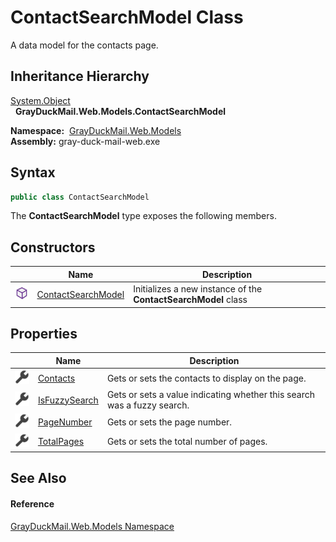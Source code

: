 ContactSearchModel Class
========================
A data model for the contacts page.


Inheritance Hierarchy
---------------------
[System.Object][1]  
  **GrayDuckMail.Web.Models.ContactSearchModel**  

  **Namespace:**  [GrayDuckMail.Web.Models][2]  
  **Assembly:** gray-duck-mail-web.exe

Syntax
------

```csharp
public class ContactSearchModel
```

The **ContactSearchModel** type exposes the following members.


Constructors
------------

|                  | Name                    | Description                                                    |
| ---------------- | ----------------------- | -------------------------------------------------------------- |
| ![Public method] | [ContactSearchModel][3] | Initializes a new instance of the **ContactSearchModel** class |


Properties
----------

|                    | Name               | Description                                                             |
| ------------------ | ------------------ | ----------------------------------------------------------------------- |
| ![Public property] | [Contacts][4]      | Gets or sets the contacts to display on the page.                       |
| ![Public property] | [IsFuzzySearch][5] | Gets or sets a value indicating whether this search was a fuzzy search. |
| ![Public property] | [PageNumber][6]    | Gets or sets the page number.                                           |
| ![Public property] | [TotalPages][7]    | Gets or sets the total number of pages.                                 |


See Also
--------

#### Reference
[GrayDuckMail.Web.Models Namespace][2]  

[1]: https://docs.microsoft.com/dotnet/api/system.object
[2]: ../README.md
[3]: _ctor.md
[4]: Contacts.md
[5]: IsFuzzySearch.md
[6]: PageNumber.md
[7]: TotalPages.md
[Public method]: ../../icons/pubmethod.svg "Public method"
[Public property]: ../../icons/pubproperty.svg "Public property"